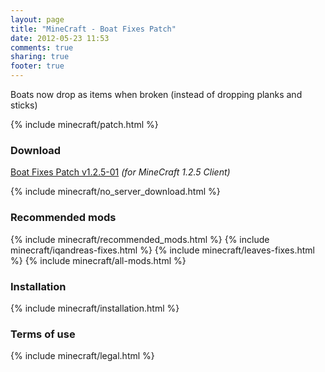 ```yaml
---
layout: page
title: "MineCraft - Boat Fixes Patch"
date: 2012-05-23 11:53
comments: true
sharing: true
footer: true
---
```

Boats now drop as items when broken (instead of dropping planks and sticks)

{% include minecraft/patch.html %}

### Download
[Boat Fixes Patch v1.2.5-01](https://github.com/downloads/IQAndreas/Minecraft-Mods-and-Patches/boat-fixes-v1.2.5-01.zip) _(for MineCraft 1.2.5 Client)_

{% include minecraft/no_server_download.html %}

### Recommended mods
{% include minecraft/recommended_mods.html %}
{% include minecraft/iqandreas-fixes.html %}
{% include minecraft/leaves-fixes.html %}
{% include minecraft/all-mods.html %}

### Installation
{% include minecraft/installation.html %}

### Terms of use
{% include minecraft/legal.html %}
